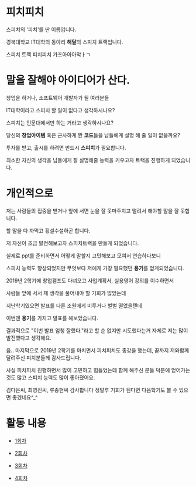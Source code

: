 # 피치피치
스피치의 '피치'를 딴 이름입니다.

경북대학교 IT대학의 동아리 **해달**의 스피치 트랙입니다.

스피치 트랙 피치피치 가즈아아아악ㅏㄱ

# 말을 잘해야 아이디어가 산다.
창업을 하거나, 소프트웨어 개발자가 될 여러분들

IT대학이라고 스피치 할 일이 없다고 생각하시나요?

스피치는 인문대에서만 하는 거라고 생각하시나요?

당신의 **창업아이템** 혹은 근사하게 짠 **코드**들을 남들에게 설명 해 줄 일이 없을까요?

투자를 받고, 출시를 하려면 반드시 **스피치**가 필요합니다.

최소한 자신의 생각을 남들에게 잘 설명해줄 능력을 키우고자 트랙을 진행하게 되었습니다.

# 개인적으로
저는 사람들의 집중을 받거나 앞에 서면 눈을 잘 못마주치고 떨려서 해야할 말을 잘 못합니다.

할 말을 다 까먹고 횡설수설하곤 합니다.

저 자신이 조금 발전해보고자 스피치트랙을 만들게 되었습니다.

실제로 ppt를 준비하면서 어떻게 말할지 고민해보고 모여서 연습하다보니

스피치 능력도 향상되었지만 무엇보다 저에게 가장 필요했던 **용기**를 얻게되었습니다.

2019년 2학기에 창업캠프도 다녀오고 사업계획서, 실용영어 강의를 이수하면서

사람들 앞에 서서 제 생각을 풀어내야 할 기회가 많았는데

지난학기였으면 발표를 다른 조원에게 미루거나 벌벌 떨었을텐데

이번엔 **용기**를 가지고 발표를 해보았습니다.

결과적으로 "이번 발표 엄청 잘했다."라고 할 순 없지만 시도했다는거 자체로 저는 많이 발전했다고 생각해요.

음.. 마지막으로 2019년 2학기를 마치면서 피치피치도 종강을 했는데, 끝까지 저와함께 달려주신 피치분들께 감사드립니다.

사실 피치피치 진행하면서 많이 고민하고 힘들었는데 함께 해주신 분들 덕분에 얻어가는 것도 많고 스피치 능력도 많이 좋아졌어요.

김다은씨, 최영진씨, 류종현씨 감사합니다 정말루 기회가 된다면 다음학기도 볼 수 있으면 좋겠네요^_^

# 활동 내용
* [1회차](https://github.com/haedal-with-knu/pitchpitch/blob/master/parts/1%ED%9A%8C%EC%B0%A8)

+ [2회차](https://github.com/haedal-with-knu/pitchpitch/blob/master/parts/2%ED%9A%8C%EC%B0%A8)

- [3회차](https://github.com/haedal-with-knu/pitchpitch/blob/master/parts/3%ED%9A%8C%EC%B0%A8)

* [4회차](https://github.com/haedal-with-knu/pitchpitch/blob/master/parts/4%ED%9A%8C%EC%B0%A8)


